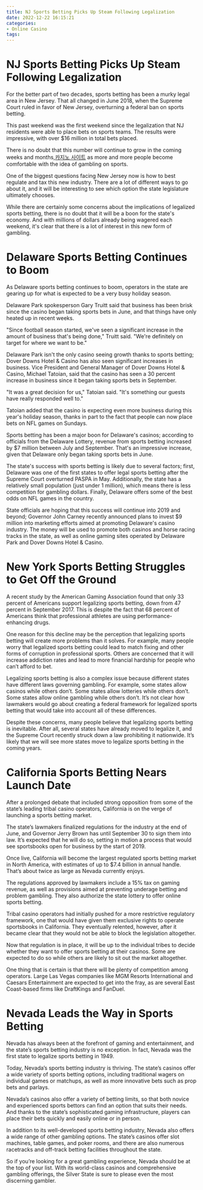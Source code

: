 ```yaml
---
title: NJ Sports Betting Picks Up Steam Following Legalization
date: 2022-12-22 16:15:21
categories:
- Online Casino
tags:
---
```



#  NJ Sports Betting Picks Up Steam Following Legalization

For the better part of two decades, sports betting has been a murky legal area in New Jersey. That all changed in June 2018, when the Supreme Court ruled in favor of New Jersey, overturning a federal ban on sports betting.

This past weekend was the first weekend since the legalization that NJ residents were able to place bets on sports teams. The results were impressive, with over $16 million in total bets placed.

There is no doubt that this number will continue to grow in the coming weeks and months,[카지노 사이트](https://choegocasino.com/) as more and more people become comfortable with the idea of gambling on sports.

One of the biggest questions facing New Jersey now is how to best regulate and tax this new industry. There are a lot of different ways to go about it, and it will be interesting to see which option the state legislature ultimately chooses.

While there are certainly some concerns about the implications of legalized sports betting, there is no doubt that it will be a boon for the state's economy. And with millions of dollars already being wagered each weekend, it's clear that there is a lot of interest in this new form of gambling.

#  Delaware Sports Betting Continues to Boom

As Delaware sports betting continues to boom, operators in the state are gearing up for what is expected to be a very busy holiday season.

Delaware Park spokesperson Gary Truitt said that business has been brisk since the casino began taking sports bets in June, and that things have only heated up in recent weeks.

"Since football season started, we've seen a significant increase in the amount of business that's being done," Truitt said. "We're definitely on target for where we want to be."

Delaware Park isn't the only casino seeing growth thanks to sports betting; Dover Downs Hotel & Casino has also seen significant increases in business. Vice President and General Manager of Dover Downs Hotel & Casino, Michael Tatoian, said that the casino has seen a 30 percent increase in business since it began taking sports bets in September.

"It was a great decision for us," Tatoian said. "It's something our guests have really responded well to."

Tatoian added that the casino is expecting even more business during this year's holiday season, thanks in part to the fact that people can now place bets on NFL games on Sundays.

Sports betting has been a major boon for Delaware's casinos; according to officials from the Delaware Lottery, revenue from sports betting increased by $7 million between July and September. That's an impressive increase, given that Delaware only began taking sports bets in June.

The state's success with sports betting is likely due to several factors; first, Delaware was one of the first states to offer legal sports betting after the Supreme Court overturned PASPA in May. Additionally, the state has a relatively small population (just under 1 million), which means there is less competition for gambling dollars. Finally, Delaware offers some of the best odds on NFL games in the country.

State officials are hoping that this success will continue into 2019 and beyond; Governor John Carney recently announced plans to invest $9 million into marketing efforts aimed at promoting Delaware's casino industry. The money will be used to promote both casinos and horse racing tracks in the state, as well as online gaming sites operated by Delaware Park and Dover Downs Hotel & Casino.

#  New York Sports Betting Struggles to Get Off the Ground

A recent study by the American Gaming Association found that only 33 percent of Americans support legalizing sports betting, down from 47 percent in September 2017. This is despite the fact that 68 percent of Americans think that professional athletes are using performance-enhancing drugs.

One reason for this decline may be the perception that legalizing sports betting will create more problems than it solves. For example, many people worry that legalized sports betting could lead to match fixing and other forms of corruption in professional sports. Others are concerned that it will increase addiction rates and lead to more financial hardship for people who can’t afford to bet.

Legalizing sports betting is also a complex issue because different states have different laws governing gambling. For example, some states allow casinos while others don’t. Some states allow lotteries while others don’t. Some states allow online gambling while others don’t. It’s not clear how lawmakers would go about creating a federal framework for legalized sports betting that would take into account all of these differences.

Despite these concerns, many people believe that legalizing sports betting is inevitable. After all, several states have already moved to legalize it, and the Supreme Court recently struck down a law prohibiting it nationwide. It’s likely that we will see more states move to legalize sports betting in the coming years.

#  California Sports Betting Nears Launch Date

After a prolonged debate that included strong opposition from some of the state’s leading tribal casino operators, California is on the verge of launching a sports betting market.

The state’s lawmakers finalized regulations for the industry at the end of June, and Governor Jerry Brown has until September 30 to sign them into law. It’s expected that he will do so, setting in motion a process that would see sportsbooks open for business by the start of 2019.

Once live, California will become the largest regulated sports betting market in North America, with estimates of up to $7.4 billion in annual handle. That’s about twice as large as Nevada currently enjoys.

The regulations approved by lawmakers include a 15% tax on gaming revenue, as well as provisions aimed at preventing underage betting and problem gambling. They also authorize the state lottery to offer online sports betting.

Tribal casino operators had initially pushed for a more restrictive regulatory framework, one that would have given them exclusive rights to operate sportsbooks in California. They eventually relented, however, after it became clear that they would not be able to block the legislation altogether.

Now that regulation is in place, it will be up to the individual tribes to decide whether they want to offer sports betting at their casinos. Some are expected to do so while others are likely to sit out the market altogether.

One thing that is certain is that there will be plenty of competition among operators. Large Las Vegas companies like MGM Resorts International and Caesars Entertainment are expected to get into the fray, as are several East Coast-based firms like DraftKings and FanDuel.

#  Nevada Leads the Way in Sports Betting

Nevada has always been at the forefront of gaming and entertainment, and the state’s sports betting industry is no exception. In fact, Nevada was the first state to legalize sports betting in 1949.

Today, Nevada’s sports betting industry is thriving. The state’s casinos offer a wide variety of sports betting options, including traditional wagers on individual games or matchups, as well as more innovative bets such as prop bets and parlays.

Nevada’s casinos also offer a variety of betting limits, so that both novice and experienced sports bettors can find an option that suits their needs. And thanks to the state’s sophisticated gaming infrastructure, players can place their bets quickly and easily online or in person.

In addition to its well-developed sports betting industry, Nevada also offers a wide range of other gambling options. The state’s casinos offer slot machines, table games, and poker rooms, and there are also numerous racetracks and off-track betting facilities throughout the state.

So if you’re looking for a great gambling experience, Nevada should be at the top of your list. With its world-class casinos and comprehensive gambling offerings, the Silver State is sure to please even the most discerning gambler.